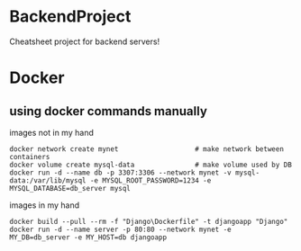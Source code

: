 # BackendProject

Cheatsheet project for backend servers!

# Docker

## using docker commands manually

images not in my hand

```shell
docker network create mynet                   # make network between containers
docker volume create mysql-data               # make volume used by DB
docker run -d --name db -p 3307:3306 --network mynet -v mysql-data:/var/lib/mysql -e MYSQL_ROOT_PASSWORD=1234 -e MYSQL_DATABASE=db_server mysql
```

images in my hand

```shell
docker build --pull --rm -f "Django\Dockerfile" -t djangoapp "Django"
docker run -d --name server -p 80:80 --network mynet -e MY_DB=db_server -e MY_HOST=db djangoapp

```